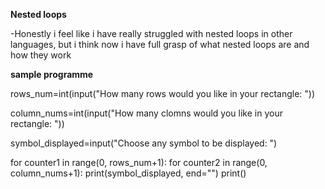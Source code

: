 **Nested loops**

-Honestly i feel like i have really struggled with nested loops in other languages, but i think now i have full grasp of what nested loops are and how they work

**sample programme**

rows_num=int(input("How many rows would you like in your rectangle: "))

column_nums=int(input("How many clomns would you like in your rectangle: "))

symbol_displayed=input("Choose any symbol to be displayed: ")

for counter1 in range(0, rows_num+1):
    for counter2 in range(0, column_nums+1):
        print(symbol_displayed, end="")
    print()